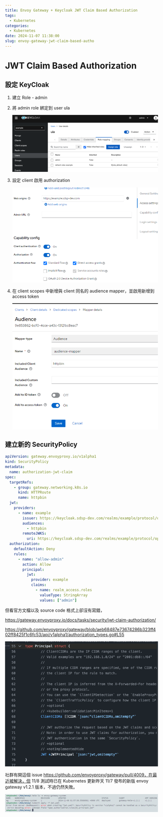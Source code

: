 ```yaml
---
title: Envoy Gateway + Keycloak JWT Claim Based Authorization
tags:
  - Kubernetes
categories:
  - Kubernetes
date: 2024-11-07 11:38:00
slug: envoy-gateway-jwt-claim-based-autho
---
```


# JWT Claim Based Authorization

## 設定 KeyCloak

1. 建立 Role - admin
2. 將 admin role 綁定到 user ula

   ![](user.png)

3. 設定 client 啟用 authorization

   ![](autho-on.png)

4. 在 client scopes 中新增與 client 同名的 audience mapper，並啟用新增到 access token

   ![](audience.png)

## 建立新的 SecurityPolicy

```yaml
apiVersion: gateway.envoyproxy.io/v1alpha1
kind: SecurityPolicy
metadata:
  name: authorization-jwt-claim
spec:
  targetRefs:
    - group: gateway.networking.k8s.io
      kind: HTTPRoute
      name: httpbin
  jwt:
    providers:
      - name: example
        issuer: https://keycloak.sdsp-dev.com/realms/example/protocol/openid-connect/auth
        audiences:
          - httpbin
        remoteJWKS:
          uri: https://keycloak.sdsp-dev.com/realms/example/protocol/openid-connect/certs
  authorization:
    defaultAction: Deny
    rules:
      - name: "allow-admin"
        action: Allow
        principal:
          jwt:
            provider: example
            claims:
              - name: realm_access.roles
                valueType: StringArray
                values: ["admin"]
```

但看官方文檔以及 source code 格式上卻沒有寫錯，

https://gateway.envoyproxy.io/docs/tasks/security/jwt-claim-authorization/

https://github.com/envoyproxy/gateway/blob/aeb68487e73674286b323ff402ff8425f1c6fc53/api/v1alpha1/authorization_types.go#L55

![](sourcecode.png)

社群有開這個 issue https://github.com/envoyproxy/gateway/pull/4009，在最近被解決，但 11/8 測試時已在 Kubernetes 更新昨天 11/7 發布的新版 envoy gateway v1.2.1 版本，不過仍然失敗。

![](failed.png)
